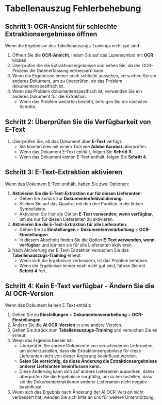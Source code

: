 # Tabellenauszug Fehlerbehebung

## **Schritt 1: OCR-Ansicht für schlechte Extraktionsergebnisse öffnen**

Wenn die Ergebnisse des Tabellenauszugs-Trainings nicht gut sind:

1. Öffnen Sie die **OCR-Ansicht**, indem Sie auf das Lupensymbol mit **OCR** klicken.
2. Überprüfen Sie die Extraktionsergebnisse und sehen Sie, ob der OCR-Prozess die Datenerfassung verbessern kann.
3. Wenn die Ergebnisse immer noch schlecht aussehen, versuchen Sie ein anderes Dokument, um zu überprüfen, ob das Problem dokumentenspezifisch ist.
4. Wenn das Problem dokumentenspezifisch ist, verwenden Sie ein anderes Dokument für die Extraktion.
   * Wenn das Problem weiterhin besteht, befolgen Sie die nächsten Schritte.

## **Schritt 2: Überprüfen Sie die Verfügbarkeit von E-Text**

1. Überprüfen Sie, ob das Dokument über **E-Text** verfügt.
   * Sie können dies mit einem Tool wie **Adobe Acrobat** überprüfen.
   * Wenn das Dokument E-Text enthält, folgen Sie **Schritt 3.**
   * Wenn das Dokument keinen E-Text enthält, folgen Sie **Schritt 4.**

## **Schritt 3: E-Text-Extraktion aktivieren**

Wenn das Dokument E-Text enthält, haben Sie zwei Optionen:

1. **Aktivieren Sie die E-Text-Extraktion nur für diesen Lieferanten**:
   * Gehen Sie zurück zur **Dokumentenfeldvalidierung**.
   * Klicken Sie auf das Quadrat mit den drei Punkten in der linken Symbolleiste.
   * Aktivieren Sie hier die Option **E-Text verwenden, wenn verfügbar**, um sie nur für diesen Lieferanten zu aktivieren.
2. **Aktivieren Sie die E-Text-Extraktion für alle Lieferanten**:
   * Gehen Sie zu **Einstellungen** > **Dokumentenverarbeitung** > **OCR-Einstellungen**.
   * In diesem Abschnitt finden Sie die Option **E-Text verwenden, wenn verfügbar** und können sie für alle Lieferanten aktivieren.
3. Nach Aktivierung der E-Text-Extraktion versuchen Sie das **Tabellenauszugs-Training** erneut.
   * Wenn sich die Ergebnisse verbessern, ist das Problem behoben.
   * Wenn die Ergebnisse immer noch nicht gut sind, fahren Sie mit **Schritt 4** fort.

## **Schritt 4: Kein E-Text verfügbar - Ändern Sie die AI OCR-Version**

Wenn das Dokument keinen E-Text enthält:

1. Gehen Sie zu **Einstellungen** > **Dokumentenverarbeitung** > **OCR-Einstellungen**.
2. Ändern Sie die **AI OCR-Version** in eine andere Version.
3. Gehen Sie zurück zum **Tabellenauszugs-Training** und versuchen Sie es erneut.
4. Wenn das Ergebnis besser ist:
   * Überprüfen Sie andere Dokumente von verschiedenen Lieferanten, um sicherzustellen, dass die Extraktionsergebnisse für diese Lieferanten nicht von dieser Änderung beeinflusst werden.
   * **Seien Sie vorsichtig, da diese Änderung die Extraktionsergebnisse anderer Lieferanten beeinflussen kann.**
   * Diese Änderung kann sich auf andere Lieferanten auswirken, daher überprüfen Sie die Ergebnisse sorgfältig, um sicherzustellen, dass sie die Dokumentextraktionen anderer Lieferanten nicht negativ beeinflusst.
5. Wenn sich das Ergebnis nach Änderung der AI OCR-Version nicht verbessert hat, wenden Sie sich bitte an uns für weitere Unterstützung.

